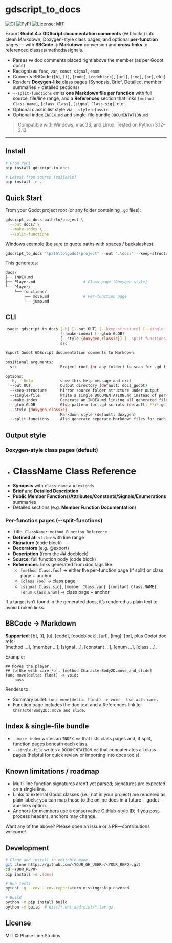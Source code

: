 # gdscript_to_docs

[![CI](https://github.com/phaseLineStudios/gdscript_to_docs/actions/workflows/ci.yml/badge.svg)](https://github.com/phaseLineStudios/gdscript_to_docs/actions/workflows/ci.yml)
[![PyPI](https://img.shields.io/pypi/v/gdscript-to-docs.svg)](https://pypi.org/project/gdscript-to-docs/)
[![License: MIT](https://img.shields.io/badge/License-MIT-blue.svg)](#license)

Export **Godot 4.x GDScript documentation comments** (`##` blocks) into clean Markdown, Doxygen-style class pages, and optional **per-function** pages — with **BBCode → Markdown** conversion and **cross-links** to referenced classes/methods/signals.

- Parses `##` doc comments placed right above the member (as per Godot docs)
- Recognizes `func`, `var`, `const`, `signal`, `enum`
- Converts BBCode (`[b]`, `[i]`, `[code]`, `[codeblock]`, `[url]`, `[img]`, `[br]`, etc.)
- Renders **Doxygen-like** class pages (Synopsis, Brief, Detailed, member summaries + detailed sections)
- `--split-functions` emits **one Markdown file per function** with full source, file/line range, and a **References** section that links `[method Class.name]`, `[class Class]`, `[signal Class.sig]`, etc.
- Optional classic list style via `--style classic`
- Optional index `INDEX.md` and single-file bundle `DOCUMENTATION.md`

> Compatible with Windows, macOS, and Linux. Tested on Python 3.12–3.13.

---

## Install

```bash
# From PyPI
pip install gdscript-to-docs

# Latest from source (editable)
pip install -e .
```

## Quick Start
From your Godot project root (or any folder containing `.gd` files):
```bash
gdscript_to_docs path/to/project \
  --out docs/ \
  --make-index \
  --split-functions
```

Windows example (be sure to quote paths with spaces / backslashes):
```powershell
gdscript_to_docs "\path\to\godot\project" --out ".\docs" --keep-structure --make-index --split-functions
```

This generates:
```bash
docs/
├── INDEX.md
├── Player.md                     # Class page (Doxygen-style)
└── Player/
    └── functions/
        ├── move.md               # Per-function page
        └── jump.md
```

## CLI
```bash
usage: gdscript_to_docs [-h] [--out OUT] [--keep-structure] [--single-file]
                        [--make-index] [--glob GLOB]
                        [--style {doxygen,classic}] [--split-functions]
                        src

Export Godot GDScript documentation comments to Markdown.

positional arguments:
  src                   Project root (or any folder) to scan for .gd files

options:
  -h, --help            show this help message and exit
  --out OUT             Output directory (default: docs_godot)
  --keep-structure      Mirror source folder structure under output
  --single-file         Write a single DOCUMENTATION.md instead of per-script files
  --make-index          Generate an INDEX.md linking all generated files
  --glob GLOB           Glob pattern for .gd scripts (default: **/*.gd)
  --style {doxygen,classic}
                        Markdown style (default: doxygen)
  --split-functions     Also generate separate Markdown files for each function
```

## Output style
### Doxygen-style class pages (default)
- # ClassName Class Reference
- **Synopsis** with `class_name` and `extends`
- **Brief** and **Detailed Description**
- **Public Member Functions/Attributes/Constants/Signals/Enumerations** summaries
- Detailed sections (e.g. **Member Function Documentation**)

### Per-function pages (--split-functions)
- Title: `ClassName::method Function Reference`
- **Defined at**: `<file>` with line range
- **Signature** (code block)
- **Decorators** (e.g. @export)
- **Description** (from the ## docblock)
- **Source**: full function body (code block)
- **References**: links generated from doc tags like:
  - `[method Class.foo]` → either the per-function page (if split) or class page + anchor
  - `[class Foo]` → class page
  - `[signal Class.sig]`, `[member Class.var]`, `[constant Class.NAME]`, `[enum Class.Enum]` → class page + anchor

If a target isn’t found in the generated docs, it’s rendered as plain text to avoid broken links.

## BBCode → Markdown
**Supported**: [b], [i], [u], [code], [codeblock], [url], [img], [br], plus Godot doc refs:<br/>
[method …], [member …], [signal …], [constant …], [enum …], [class …].

Example:
```gdscript
## Moves the player.
## [b]Use with care[/b]. [method CharacterBody2D.move_and_slide]
func move(delta: float) -> void:
    pass
```

Renders to:
- Summary bullet: `func move(delta: float) -> void — Use with care.`
- Function page includes the doc text and a References link to `CharacterBody2D::move_and_slide`.

## Index & single-file bundle
- `--make-index` writes an `INDEX.md` that lists class pages and, if split, function pages beneath each class.
- `--single-file` writes a `DOCUMENTATION.md` that concatenates all class pages (helpful for quick review or importing into docs tools).

## Known limitations / roadmap
- Multi-line function signatures aren’t yet parsed; signatures are expected on a single line.
- Links to external Godot classes (i.e., not in your project) are rendered as plain labels; you can map those to the online docs in a future --godot-api-links option.
- Anchors for members use a conservative GitHub-style ID; if you post-process headers, anchors may change.

Want any of the above? Please open an issue or a PR—contributions welcome!

## Development
```bash
# Clone and install in editable mode
git clone https://github.com/<YOUR_GH_USER>/<YOUR_REPO>.git
cd <YOUR_REPO>
pip install -e .[dev]

# Run tests
pytest -q --cov --cov-report=term-missing:skip-covered

# Build
python -m pip install build
python -m build  # dist/*.whl and dist/*.tar.gz
```

## License
MIT © Phase Line Studios